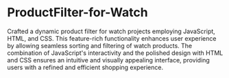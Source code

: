 # ProductFilter-for-Watch

Crafted a dynamic product filter for watch projects employing JavaScript, HTML, and CSS. This feature-rich functionality enhances user experience by allowing seamless sorting and filtering of watch products. The combination of JavaScript's interactivity and the polished design with HTML and CSS ensures an intuitive and visually appealing interface, providing users with a refined and efficient shopping experience.
